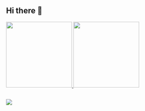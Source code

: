 ## Hi there 👋

<div>
  <a href="https://github.com/4lnsz">
  <img height="180em" src="https://github-readme-stats.vercel.app/api?username=4lnsz&show_icons=true&theme=dark&include_all_commits=true&count_private=true"/>
  <img height="180em" src="https://github-readme-stats.vercel.app/api/top-langs/?username=4lnsz&layout=compact&langs_count=6&theme=dark"/>
</div>
<!-- [![Alan's GitHub stats](https://github-readme-stats.vercel.app/api?username=4lnsz&count_private=true&show_icons=true&theme=dark&include_all_commits=true)](https://github.com/4LNsz)
[![Top Langs](https://github-readme-stats.vercel.app/api/top-langs/?username=4lnsz&layout=compact&langs_count=6&theme=dark)](https://github.com/4LNsz) -->

##

<div> 
  <a href="https://www.twitch.tv/4LNsz" target="_blank"><img src="https://img.shields.io/badge/Twitch-9146FF?style=for-the-badge&logo=twitch&logoColor=white" target="_blank"></a>
  <!-- <a href="https://discord.gg/4LNsz#4436" target="_blank"><img src="https://img.shields.io/badge/Discord-7289DA?style=for-the-badge&logo=discord&logoColor=white" target="_blank"></a> -->
  <!-- <a href="https://www.linkedin.com/in/rafaella-ballerini-45875016a" target="_blank"><img src="https://img.shields.io/badge/-LinkedIn-%230077B5?style=for-the-badge&logo=linkedin&logoColor=white" target="_blank"></a> -->
</div>
